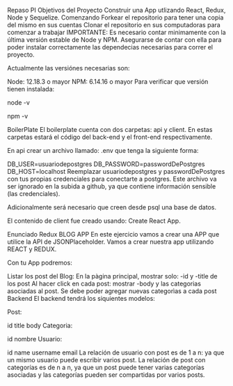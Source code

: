 Repaso PI
Objetivos del Proyecto
Construir una App utlizando React, Redux, Node y Sequelize.
Comenzando
Forkear el repositorio para tener una copia del mismo en sus cuentas
Clonar el repositorio en sus computadoras para comenzar a trabajar
IMPORTANTE: Es necesario contar minimamente con la última versión estable de Node y NPM. Asegurarse de contar con ella para poder instalar correctamente las dependecias necesarias para correr el proyecto.

Actualmente las versiónes necesarias son:

Node: 12.18.3 o mayor
NPM: 6.14.16 o mayor
Para verificar que versión tienen instalada:

node -v

npm -v

BoilerPlate
El boilerplate cuenta con dos carpetas: api y client. En estas carpetas estará el código del back-end y el front-end respectivamente.

En api crear un archivo llamado: .env que tenga la siguiente forma:

DB_USER=usuariodepostgres
DB_PASSWORD=passwordDePostgres
DB_HOST=localhost
Reemplazar usuariodepostgres y passwordDePostgres con tus propias credenciales para conectarte a postgres. Este archivo va ser ignorado en la subida a github, ya que contiene información sensible (las credenciales).

Adicionalmente será necesario que creen desde psql una base de datos.

El contenido de client fue creado usando: Create React App.

Enunciado
Redux BLOG APP
En este ejercicio vamos a crear una APP que utilice la API de JSONPlaceholder. Vamos a crear nuestra app utilizando REACT y REDUX.

Con tu App podremos:

Listar los post del Blog: En la pàgina principal, mostrar solo: -id y -title de los post
Al hacer click en cada post: mostrar -body y las categorias asociadas al post.
Se debe poder agregar nuevas categorìas a cada post
Backend
El backend tendrá los siquientes modelos:

Post:

id
title
body
Categoria:

id
nombre
Usuario:

id
name
username
email
La relación de usuario con post es de 1 a n: ya que un mismo usuario puede escribir varios post. La relación de post con categorías es de n a n, ya que un post puede tener varias categorías asociadas y las categorías pueden ser compartidas por varios posts.
